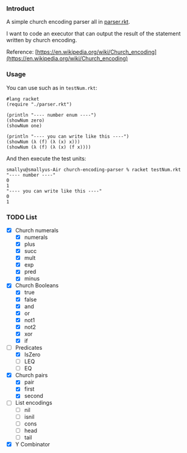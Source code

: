 
### Introduct

A simple church encoding parser all in [parser.rkt](https://github.com/smallyunet/church-encoding-parser/blob/master/parser.rkt).

I want to code an executor that can output the result of the statement written by church encoding.

Reference: [https://en.wikipedia.org/wiki/Church_encoding](https://en.wikipedia.org/wiki/Church_encoding)

### Usage

You can use such as in `testNum.rkt`:

```
#lang racket
(require "./parser.rkt")

(println "---- number enum ----")
(showNum zero)
(showNum one)

(println "---- you can write like this ----")
(showNum (λ (f) (λ (x) x)))
(showNum (λ (f) (λ (x) (f x))))
```

And then execute the test units:

```
smallyu@smallyus-Air church-encoding-parser % racket testNum.rkt 
"---- number ----"
0
1
"---- you can write like this ----"
0
1
```

### TODO List

- [x] Church numerals
    - [x] numerals
    - [x] plus
    - [x] succ
    - [x] mult
    - [x] exp
    - [x] pred
    - [x] minus

- [x] Church Booleans
    - [x] true
    - [x] false
    - [x] and
    - [x] or
    - [x] not1
    - [x] not2
    - [x] xor
    - [X] if

- [ ] Predicates
    - [x] IsZero
    - [ ] LEQ
    - [ ] EQ

- [x] Church pairs
    - [x] pair
    - [x] first
    - [x] second

- [ ] List encodings
    - [ ] nil
    - [ ] isnil
    - [ ] cons
    - [ ] head
    - [ ] tail

- [x] Y Combinator
